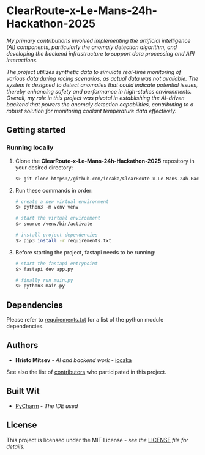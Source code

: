 # ClearRoute-x-Le-Mans-24h-Hackathon-2025

*My primary contributions involved implementing the artificial intelligence (AI) components, particularly the anomaly 
detection algorithm, and developing the backend infrastructure to support data processing and API interactions.*

*The project utilizes synthetic data to simulate real-time monitoring of various data during racing scenarios, as actual
data was not available. The system is designed to detect anomalies that could indicate potential issues, thereby enhancing safety and performance in high-stakes environments. Overall, my role in this project was pivotal in establishing the AI-driven backend that powers the anomaly detection 
capabilities, contributing to a robust solution for monitoring coolant temperature data effectively.*

## Getting started

### Running locally

1. Clone the **ClearRoute-x-Le-Mans-24h-Hackathon-2025** repository in your desired directory:
    ```bash
   $> git clone https://github.com/iccaka/ClearRoute-x-Le-Mans-24h-Hackathon-2025.git
   ```
2. Run these commands in order:
    ```bash
   # create a new virtual environment
   $> python3 -m venv venv

   # start the virtual environment
   $> source /venv/bin/activate
   
   # install project dependencies
   $> pip3 install -r requirements.txt
    ```
3. Before starting the project, fastapi needs to be running:
   ```bash
   # start the fastapi entrypoint
   $> fastapi dev app.py
   
   # finally run main.py
   $> python3 main.py
    ```

## Dependencies

Please refer to [requirements.txt](requirements.txt) for a list of the python module dependencies.

## Authors

* **Hristo Mitsev** - *AI and backend work* - [iccaka](https://github.com/iccaka)

See also the list of [contributors]() who participated in this project.

## Built Wit

* [PyCharm](https://www.jetbrains.com/pycharm/) - *The IDE used*

## License

This project is licensed under the MIT License - *see the* 
[LICENSE](https://github.com/iccaka/Metasim-task/blob/master/LICENSE.md) *file for details.*

